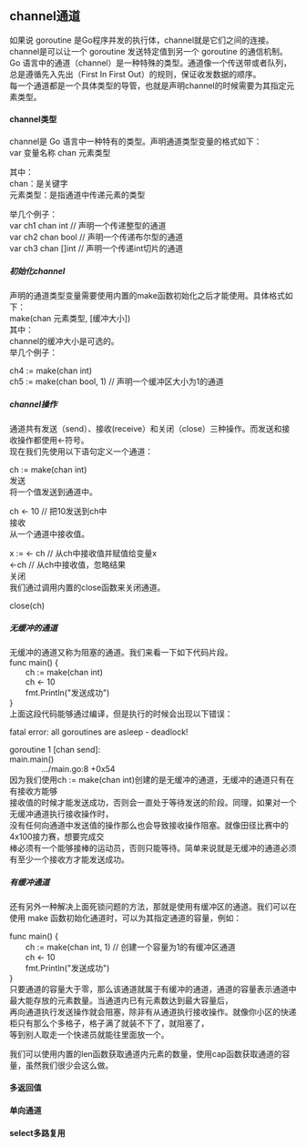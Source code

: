 <h2>channel通道</h2>
如果说 goroutine 是Go程序并发的执行体，channel就是它们之间的连接。channel是可以让一个 goroutine 发送特定值到另一个 goroutine 的通信机制。<br>
Go 语言中的通道（channel）是一种特殊的类型。通道像一个传送带或者队列，总是遵循先入先出（First In First Out）的规则，保证收发数据的顺序。<br>
每一个通道都是一个具体类型的导管，也就是声明channel的时候需要为其指定元素类型。<br>

<h4>channel类型</h4>
channel是 Go 语言中一种特有的类型。声明通道类型变量的格式如下：<br>
var 变量名称 chan 元素类型<br>

其中：<br>
chan：是关键字<br>
元素类型：是指通道中传递元素的类型<br>

举几个例子：<br>
var ch1 chan int   // 声明一个传递整型的通道<br>
var ch2 chan bool  // 声明一个传递布尔型的通道<br>
var ch3 chan []int // 声明一个传递int切片的通道<br>

<h5>初始化channel</h5>
声明的通道类型变量需要使用内置的make函数初始化之后才能使用。具体格式如下：<br>
make(chan 元素类型, [缓冲大小])<br>
其中：<br>
channel的缓冲大小是可选的。<br>
举几个例子：<br>

ch4 := make(chan int)<br>
ch5 := make(chan bool, 1)  // 声明一个缓冲区大小为1的通道<br>

<h5>channel操作</h5>
通道共有发送（send）、接收(receive）和关闭（close）三种操作。而发送和接收操作都使用<-符号。<br>
现在我们先使用以下语句定义一个通道：<br>

ch := make(chan int)<br>
发送<br>
将一个值发送到通道中。<br>

ch <- 10 // 把10发送到ch中<br>
接收<br>
从一个通道中接收值。<br>

x := <- ch // 从ch中接收值并赋值给变量x<br>
<-ch       // 从ch中接收值，忽略结果<br>
关闭<br>
我们通过调用内置的close函数来关闭通道。<br>

close(ch)<br>

<h5>无缓冲的通道</h5>
无缓冲的通道又称为阻塞的通道。我们来看一下如下代码片段。<br>
func main() {<br>
&emsp;&emsp;ch := make(chan int)<br>
&emsp;&emsp;ch <- 10<br>
&emsp;&emsp;fmt.Println("发送成功")<br>
}<br>
上面这段代码能够通过编译，但是执行的时候会出现以下错误：<br>

fatal error: all goroutines are asleep - deadlock!<br>

goroutine 1 [chan send]:<br>
main.main()<br>
&emsp;&emsp;&emsp;&emsp;.../main.go:8 +0x54<br>
因为我们使用ch := make(chan int)创建的是无缓冲的通道，无缓冲的通道只有在有接收方能够<br>
接收值的时候才能发送成功，否则会一直处于等待发送的阶段。同理，如果对一个无缓冲通道执行接收操作时，<br>
没有任何向通道中发送值的操作那么也会导致接收操作阻塞。就像田径比赛中的4x100接力赛，想要完成交<br>
棒必须有一个能够接棒的运动员，否则只能等待。简单来说就是无缓冲的通道必须有至少一个接收方才能发送成功。<br>

<h5>有缓冲通道</h5>
还有另外一种解决上面死锁问题的方法，那就是使用有缓冲区的通道。我们可以在使用 make 函数初始化通道时，可以为其指定通道的容量，例如：<br>

func main() {<br>
&emsp;&emsp;ch := make(chan int, 1) // 创建一个容量为1的有缓冲区通道<br>
&emsp;&emsp;ch <- 10<br>
&emsp;&emsp;fmt.Println("发送成功")<br>
}<br>
只要通道的容量大于零，那么该通道就属于有缓冲的通道，通道的容量表示通道中最大能存放的元素数量。当通道内已有元素数达到最大容量后， <br>
再向通道执行发送操作就会阻塞，除非有从通道执行接收操作。就像你小区的快递柜只有那么个多格子，格子满了就装不下了，就阻塞了，<br>
等到别人取走一个快递员就能往里面放一个。<br>

我们可以使用内置的len函数获取通道内元素的数量，使用cap函数获取通道的容量，虽然我们很少会这么做。<br>

<h4>多返回值</h4>
<h4>单向通道</h4>
<h4>select多路复用</h4>